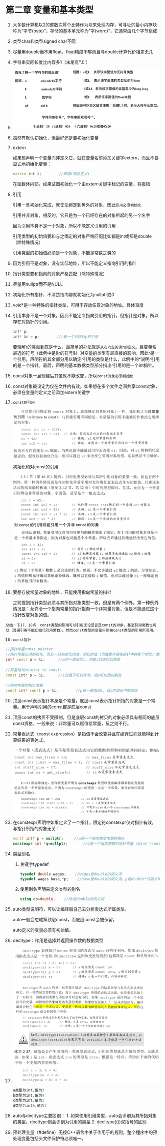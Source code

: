 # 第二章 变量和基本类型

1. 大多数计算机以2的整数次幂个比特作为块来处理内存，可寻址的最小内存块称为“字节(byte)”，存储的基本单元称为“字(word)”，它通常由几个字节组成

2. 类型char和类型signed char不同

3. 尽量用double而不用float，float精度不够而且与double计算代价相差无几

4. 字符串实际长度比内容多1（末尾有'\0'）

5. <img src=".\pic\pic1.png" alt="pic1" style="zoom:80%;" />

6. 虽然有默认初始化，但最好还是要初始化变量

7. extern

   如果想声明一个变量而非定义它，就在变量名前添加关键字extern，而且不要显式地初始化变量：

   ```cpp
   extern int i;		//声明i而非定义i
   ```

   在函数体内部，如果试图初始化一个由extern关键字标记的变量，将报错

8. 引用

   引用一旦初始化完成，就无法绑定到另外的对象，因此`引用必须初始化`

   引用并非对象，相反的，它只是为一个已经存在的对象所起的另一个名字

   因为引用本身不是一个对象，所以不能定义引用的引用

   引用类型的初始值要和与之绑定的对象严格匹配比如都是int或都是double（除特殊情况）

   引用类型的初始值必须是一个对象，不能是常数之类的

9. 因为引用不是对象，没有实际地址，所以不能定义指向引用的指针

10. 指针类型要和指向的对象严格匹配（除特殊情况）

11. 尽量用nullptr而不是NULL

12. 初始化所有指针，不清楚指向哪就初始化为nullptr或0

13. void*是一种特殊的指针类型，可用于存放任意对象的地址。具体百度

14. 引用本身不是一个对象，因此不能定义指向引用的指针。但指针是对象，所以存在对指针的引用。

    ```cpp
    int* p;
    int* &r = p;		//r是一个对指针p的引用
    ```

    要理解r的类型到底是什么，最简单的办法就是`从右向左阅读r的定义`。离变量名最近的符号（此例中是&r的符号&）对变量的类型有最直接的影响，因此r是一个引用。声明符的其余部分用以确定r引用的类型是什么，此例中的*说明r引用的是一个指针。最后，声明的基本数据类型部分指出r引用的是一个int指针。

15. const对象一旦创建后其值就不能改变，所以`const对象必须初始化`

16. const对象被设定为仅在文件内有效。如果想在多个文件之间共享const对象，必须在变量的定义之前添加extern关键字

17. `const的引用`

    <img src=".\pic\pic2.png" alt="pic2" style="zoom: 67%;" />

    

    初始化和对const的引用

    <img src=".\pic\pic3.png" alt="pic3" style="zoom: 67%;" />

    

    <img src=".\pic\pic4.png" alt="pic4" style="zoom: 67%;" />

18. 要想存放常量对象的地址，只能使用指向常量的指针

    之前提到指针类型必须与其所指对象类型一致，但是有两个例外。第一种例外情况是：允许令一个指向常量的指针指向一个非常量对象，但是不能通过这个指针改变对象的值。

`总结一下17、18点：const类型的引用可以引用无论是否是const的对象，甚至引用常数也可以（普通引用不能初始化引用常数）。然而const类型的变量只能被const类型的引用所引用。`

19. `const指针`

```cpp
//指针常量const pointer：
//指针常量必须初始化，而且一旦初始化完成，则它的值（也就是存放在指针中的那个地址）就不能再该变了。
int* const p = &i;		//p将一直指向i，但是i的值可以修改

//常量指针pointer to const:
const int* p = &i;		//i的值不可以修改，但p可以指向别处

//指向常量的指针常量
const int* const p = &i;		//p将一直指向i，且i的值也不能修改
```

20. 顶层const表示指针本身是个常量，底层const表示指针所指的对象是一个常量。用于声明引用的const都是底层const

21. 顶层const的拷贝不受限制，但是底层const的拷贝的对象必须具有相同的底层const资格。一般来说：非常量可以赋值给常量，反之则不行。

22. 常量表达式（const expression）是指值不会改变并且在编译过程就能得到计算结果的表达式。

    <img src=".\pic\pic5.png" alt="pic5" style="zoom: 67%;" />

23. 在constexpr声明中如果定义了一个指针，限定符constexpr仅对指针有效，与指针所指的对象无关：

    ```cpp
    const int* p = nullptr;		//p是一个指向整型常量的指针
    constexpr int *q=nullptr;		//q是一个指向整数的指针常量（与int *const q相同）
    ```

24. 类型别名

    1. 关键字typedef

       ```cpp
       typedef double wages;    //wages是double的同义词
       typedef wages base,*p;    //base是double的同义词，p是double*的同义词
       ```

    2. 使用别名声明来定义类型的别名

       ```cpp
       using db=double;    //db是double的同义词
       ```

25. auto类型说明符，可以让编译器自己去分析表达式所属类型。

    auto一般会忽略掉顶层const，而底层const会被保留。

    auto定义的变量必须有初始值。

26. decltype：作用是选择并返回操作数的数据类型

    <img src=".\pic\pic6.png" alt="pic6" style="zoom:80%;" />

27. <img src=".\pic\pic7.png" alt="pic7" style="zoom: 67%;" />

    ```cpp
    a类型为int,值为3
    b类型为int,值为4
    c类型为int,值为3
    d类型为int&,值为3
    ```

28.  auto与decltype主要区别：
    1. 如果使用引用类型，auto会识别为其所指对象的类型，decltype则会识别为引用的类型
    2. decltype(())双括号的区别
29.  预处理变量（#define）无视C++语言中关于作用于的规则。整个程序中的预处理变量包括头文件保护符必须唯一。

